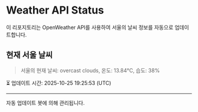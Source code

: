 
# Weather API Status

이 리포지토리는 OpenWeather API를 사용하여 서울의 날씨 정보를 자동으로 업데이트합니다.

## 현재 서울 날씨
> 서울의 현재 날씨: overcast clouds, 온도: 13.84°C, 습도: 38%

⏳ 업데이트 시간: 2025-10-25 19:25:53 (UTC)

---
자동 업데이트 봇에 의해 관리됩니다.
